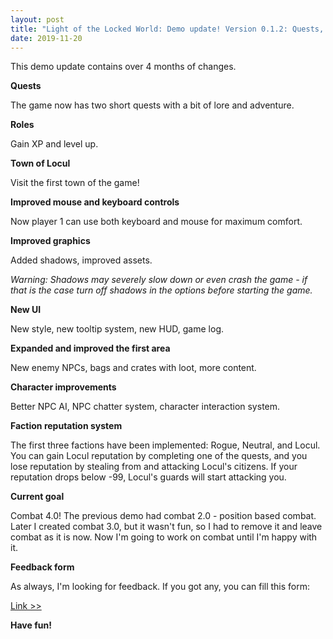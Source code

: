 ```yaml
---
layout: post
title: "Light of the Locked World: Demo update! Version 0.1.2: Quests, roles, reputation, new UI"
date: 2019-11-20
---
```


This demo update contains over 4 months of changes.

**Quests**

The game now has two short quests with a bit of lore and adventure.

**Roles**

Gain XP and level up.

**Town of Locul**

Visit the first town of the game!

**Improved mouse and keyboard controls**

Now player 1 can use both keyboard and mouse for maximum comfort.

**Improved graphics**

Added shadows, improved assets.

*Warning: Shadows may severely slow down or even crash the game - if that is the case turn off shadows in the options before starting the game.*

**New UI**

New style, new tooltip system, new HUD, game log.

**Expanded and improved the first area**

New enemy NPCs, bags and crates with loot, more content.

**Character improvements**

Better NPC AI, NPC chatter system, character interaction system.

**Faction reputation system**

The first three factions have been implemented: Rogue, Neutral, and Locul. You can gain Locul reputation by completing one of the quests, and you lose reputation by stealing from and attacking Locul's citizens. If your reputation drops below -99, Locul's guards will start attacking you.

**Current goal**

Combat 4.0!
The previous demo had combat 2.0 - position based combat. Later I created combat 3.0, but it wasn't fun, so I had to remove it and leave combat as it is now.
Now I'm going to work on combat until I'm happy with it.

**Feedback form**

As always, I'm looking for feedback.
If you got any, you can fill this form:

[Link >>](https://forms.gle/CjwZ3AvX3BnUcGqu5)

**Have fun!**
